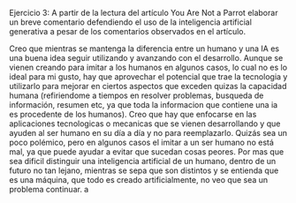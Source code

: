 
Ejercicio 3: 
A partir de la lectura del artículo  You Are Not a Parrot elaborar un breve comentario defendiendo el uso de la inteligencia artificial generativa a pesar de los comentarios observados en el artículo.

Creo que mientras se mantenga la diferencia entre un humano y una IA es una buena idea seguir utilizando y avanzando con el desarrollo. 
Aunque se vienen creando para imitar a los humanos en algunos casos, lo cual no es lo ideal para mi gusto, hay que aprovechar el potencial que trae la tecnologia y utilizarlo para mejorar en ciertos aspectos que exceden quizas la capacidad humana (refiriendome a tiempos en resolver problemas, busqueda de información, resumen etc, ya que toda la informacion que contiene una ia es procedente de los humanos).
Creo que hay que enfocarse en las aplicaciones tecnologicas o mecanicas que se vienen desarrollando y que ayuden al ser humano en su día a día y no para reemplazarlo. 
Quizás sea un poco polémico, pero en algunos casos el imitar a un ser humano no está mal, ya que puede ayudar a evitar que sucedan cosas peores. 
Por mas que sea dificil distinguir una inteligencia artificial de un humano, dentro de un futuro no tan lejano, mientras se sepa que son distintos y se entienda que es una máquina, que todo es creado artificialmente, no veo que sea un problema continuar. 
a
